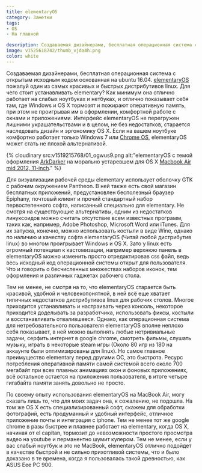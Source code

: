 ```yaml
---
title: elementaryOS
category: Заметки
tags:
- OS
- На главной

description: Создаваемая дизайнерами, бесплатная операционная система с открытым исходным кодом основанная на ubuntu 16.04. elementaryOS пожалуй один из самых красивых и быстрых дистрибутивов linux.
image: v1525618742/thumb_vjda4h.png
color: white
---
```


Создаваемая дизайнерами, бесплатная операционная система с открытым исходным кодом основанная на ubuntu 16.04. [elementaryOS][1] пожалуй один из самых красивых и быстрых дистрибутивов linux. Для чего стоит устанавливать elementary? Как минимум она отлично работает на слабых ноутбуках и нетбуках, и отлично показывает себя там, где Windows и OS X тормозят и пожирают оперативную память, при этом не проигрывая им в оформлении, комфортной работе с окнами и приложениями. Интерфейс elementaryOS не перегружен лишними украшательствами и в целом, не без недостатков, старается наследовать дизайн и эргономику OS X. Если на вашем ноутбуке комфортно работает только Windows 7 или [Chrome OS][2], elementaryOS может стать не плохой альтернативой.

<!-- more -->

{% cloudinary
   src:v1519215768/01_ogwus9.png
   alt:"elementaryOS с темой оформления [ArkDarker](https://github.com/LinxGem33/OSX-Arc-Darker/) на морально устаревшем для OS X [Macbook Air mid 2012, 11-inch](/blog/znakomstvo-s-mac/)."
%}

Для визуализации рабочей среды elementary использует оболочку GTK с рабочим окружением Pantheon. В ней также есть свой магазин бесплатных приложений, предустановлен бесполезный браузер Epiphany, почтовый клиент и прочий стандартный набор  первостепенного софта, написанный специально для elementary. Не смотря на существующие альтернативы, одним из недостатков линуксоидов можно считать отсутствие всем известных программ, таких как, например, Adobe Photoshop, Microsoft Word или iTunes. Для их запуска, конечно, можно использовать костыли в виде Wine, однако по наличию и качеству софта elementaryOS (Читай любой дистрибутив linux) во многом проигрывает Windows и OS X. Зато у linux есть огромный потенциал к кастомизации, например верхнюю панель в elementaryOS можно изменить просто отредактировав css файл, ведь весь исходный код операционной системы открыт для пользователя. Что и говорить о бесчисленных множествах наборов иконок, тем оформления и различных гаджетах рабочего стола.

Тем не менее, не смотря на то, что elementaryOS старается быть красивой, удобной и человекопонятной, в ней всё еще хватает типичных недостатков дистрибутивов linux для рабочих столов. Многое приходится устанавливать и настраивать через консоль, некоторое приходится доделывать за разработчика, использовать фиксы, костыли и восстанавливать отвалившееся. Однако, как операционная система для нетребовательного пользователя elementaryOS вполне неплохо себя показывает, в ней можно выполнять любые нетривиальные задачи, серфить интернет в google chrome, смотреть фильмы, слушать музыку, играть в некоторые steam игры (Около 80 игр из 180 на аккаунте были оптимизированы для linux). Но самое главное преимущество elementary перед другими ОС, это быстрота. Ресурс потребления оперативной памяти самой системой всего около 700 мегабайт при всех плавных анимациях окон и фоновых приложениях, всё остальное остается на приложения пользователя, в итоге четыре гигабайта памяти занять довольно не просто.

По своему опыту использования elementaryOS на MacBook Air, могу сказать лишь то, что для моих задач она, к сожалению, не подошла. На том же OS X есть специализированный софт, скажем для обработки фотографий, есть продуманный и удобный интерфейс, отличное приложение почты и интеграция с iphone. Тем не менее тот же google chrome в разы быстрее и плавнее работает на elementary, когда OS X, начиная от el capitan, тормозит до невозможности простого просмотра видео на youtube и перманентно шумит кулером. Тем не менее, если у вас слабый ноутбук и это не MacBook, elementaryOS отлично подойдет в качестве быстрой и не сильно прихотливой системы, что и было доказано в те времена, когда я пользовалась такой древностью, как ASUS Eee PC 900.

[1]:    https://elementary.io/ru/
[2]:    https://www.neverware.com/